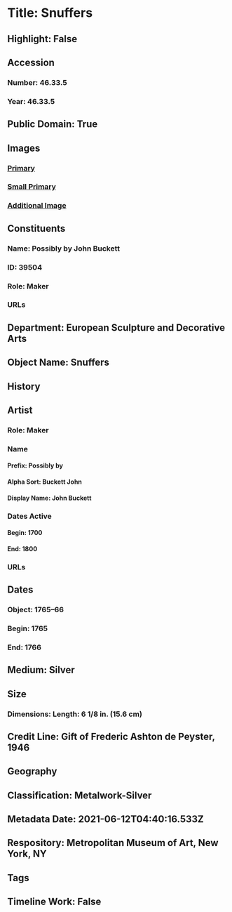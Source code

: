 # Title: Snuffers
## Highlight: False
## Accession
### Number: 46.33.5
### Year: 46.33.5
## Public Domain: True
## Images
### [Primary](https://images.metmuseum.org/CRDImages/es/original/135954.jpg)
### [Small Primary](https://images.metmuseum.org/CRDImages/es/web-large/135954.jpg)
### [Additional Image](https://images.metmuseum.org/CRDImages/es/original/135956.jpg)
## Constituents
### Name: Possibly by John Buckett
### ID: 39504
### Role: Maker
### URLs
## Department: European Sculpture and Decorative Arts
## Object Name: Snuffers
## History
## Artist
### Role: Maker
### Name
#### Prefix: Possibly by
#### Alpha Sort: Buckett John
#### Display Name: John Buckett
### Dates Active
#### Begin: 1700
#### End: 1800
### URLs
## Dates
### Object: 1765–66
### Begin: 1765
### End: 1766
## Medium: Silver
## Size
### Dimensions: Length: 6 1/8 in. (15.6 cm)
## Credit Line: Gift of Frederic Ashton de Peyster, 1946
## Geography
## Classification: Metalwork-Silver
## Metadata Date: 2021-06-12T04:40:16.533Z
## Respository: Metropolitan Museum of Art, New York, NY
## Tags
## Timeline Work: False